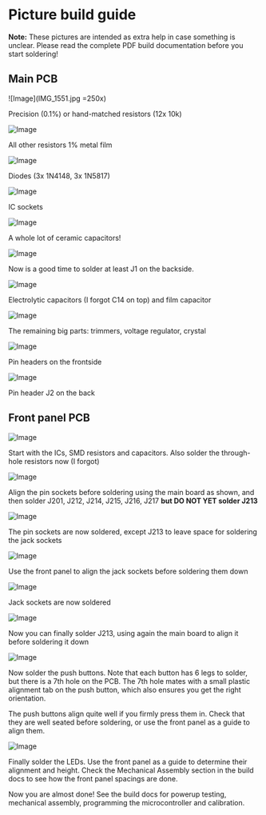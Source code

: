 # Picture build guide

**Note:** These pictures are intended as extra help in case something is unclear. Please read the complete PDF build documentation before you start soldering!

## Main PCB
![Image](IMG_1551.jpg =250x)

Precision (0.1%) or hand-matched resistors (12x 10k)


![Image](IMG_1552.jpg)

All other resistors 1% metal film


![Image](IMG_1553.jpg)

Diodes (3x 1N4148, 3x 1N5817)


![Image](IMG_1554.jpg)

IC sockets


![Image](IMG_1556.jpg)

A whole lot of ceramic capacitors!


![Image](IMG_1557.jpg)

Now is a good time to solder at least J1 on the backside.


![Image](IMG_1558.jpg)

Electrolytic capacitors (I forgot C14 on top) and film capacitor 


![Image](IMG_1559.jpg)

The remaining big parts: trimmers, voltage regulator, crystal


![Image](IMG_1560.jpg)

Pin headers on the frontside


![Image](IMG_1562.jpg)

Pin header J2 on the back


## Front panel PCB
![Image](IMG_1564.jpg)

Start with the ICs, SMD resistors and capacitors. Also solder the through-hole resistors now (I forgot)


![Image](IMG_1566.jpg)

Align the pin sockets before soldering using the main board as shown, and then solder J201, J212, J214, J215, J216, J217 **but DO NOT YET solder J213** 


![Image](IMG_1569.jpg)

The pin sockets are now soldered, except J213 to leave space for soldering the jack sockets


![Image](IMG_1570.jpg)

Use the front panel to align the jack sockets before soldering them down


![Image](IMG_1571.jpg)

Jack sockets are now soldered


![Image](IMG_1572.jpg)

Now you can finally solder J213, using again the main board to align it before soldering it down


![Image](IMG_1573.jpg)

Now solder the push buttons. Note that each button has 6 legs to solder, but there is a 7th hole on the PCB. The 7th hole mates with a small plastic alignment tab on the push button, which also ensures you get the right orientation.

The push buttons align quite well if you firmly press them in. Check that they are well seated before soldering, or use the front panel as a guide to align them.


![Image](IMG_1574.jpg)

Finally solder the LEDs. Use the front panel as a guide to determine their alignment and height. Check the Mechanical Assembly section in the build docs to see how the front panel spacings are done.

Now you are almost done! See the build docs for powerup testing, mechanical assembly, programming the microcontroller and calibration.

